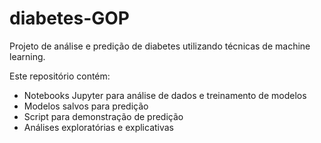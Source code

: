 # diabetes-GOP

Projeto de análise e predição de diabetes utilizando técnicas de machine learning.

Este repositório contém:
- Notebooks Jupyter para análise de dados e treinamento de modelos
- Modelos salvos para predição
- Script para demonstração de predição
- Análises exploratórias e explicativas
